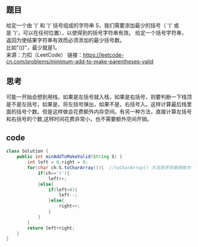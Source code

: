 ## 题目
给定一个由 '(' 和 ')' 括号组成的字符串 S，我们需要添加最少的括号（ '(' 或是 ')'，可以在任何位置），以使得到的括号字符串有效。
给定一个括号字符串，返回为使结果字符串有效而必须添加的最少括号数。<br/>
比如"(()"，最少就是1。<br/>
来源：力扣（LeetCode）
链接：https://leetcode-cn.com/problems/minimum-add-to-make-parentheses-valid

## 思考
可能一开始会想到用栈，如果是左括号就入栈，如果是右括号，则要判断一下栈顶是不是左括号，如果是，将左括号弹出，如果不是，右括号入。这样计算最后栈里面的括号个数。但是这样做会花费额外内存空间。有另一种方法，直接计算左括号和右括号的个数,这样时间花费非常小，也不需要额外空间开销。

## code
```Java
class Solution {
    public int minAddToMakeValid(String S) {
        int left = 0,right = 0;
        for(char ch:S.toCharArray()){  //toCharArray() 方法将字符串转换为字符数组
            if(ch=='('){
                left++;
            }else{
                if(left>0){
                    left--;
                }else{
                    right++;
                }
            }
        }
        return left+right;
    }
}
```
